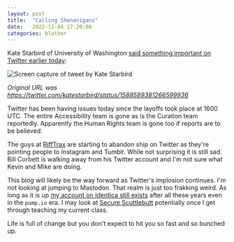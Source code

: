 ```yaml
---
layout: post
title:  "Calling Shenanigans"
date:   2022-11-04 17:20:00
categories: blather
---
```

Kate Starbird of University of Washington [said something important on Twitter earlier today](https://web.archive.org/web/20221104213000/https://twitter.com/katestarbird/status/1588589381266599936):

![Screen capture of tweet by Kate Starbird]({{site.url}}/img/careful-on-fail-whale.jpeg)

*Original URL was <https://twitter.com/katestarbird/status/1588589381266599936>*

Twitter has been having issues today since the layoffs took place at 1600 UTC.  The entire Accessibility team is gone as is the Curation team reportedly.  Apparently the Human Rights team is gone too if reports are to be believed.

The guys at [RiffTrax](https://rifftrax.com/) are starting to abandon ship on Twitter as they're pointing people to Instagram and Tumblr.  While not surprising it is still sad.  Bill Corbett is walking away from his Twitter account and I'm not sure what Kevin and Mike are doing.

This blog will likely be the way forward as Twitter's implosion continues.  I'm not looking at jumping to Mastodon.  That realm is just too frakking weird.  As long as it is up [my account on Identica still exists](https://identi.ca/alpacaherder) after all these years even in the `pump.io` era.  I may look at [Secure Scuttlebutt](https://en.wikipedia.org/w/index.php?title=Secure_Scuttlebutt&oldid=1116253870) potentially once I get through teaching my current class.

Life is full of change but you don't expect to hit you so fast and so bunched up.